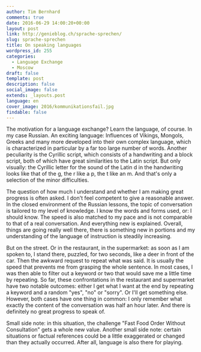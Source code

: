 ```yaml
---
author: Tim Bernhard
comments: true
date: 2016-06-29 14:00:20+00:00
layout: post
link: http://genieblog.ch/sprache-sprechen/
slug: sprache-sprechen
title: On speaking languages
wordpress_id: 255
categories:
  - Language Exchange
  - Moscow
draft: false
template: post
description: false
social_image: false
extends: _layouts.post
language: en
cover_image: 2016/kommunikationsfail.jpg
findable: false
---
```


The motivation for a language exchange? Learn the language, of course.
In my case Russian.
An exciting language: Influences of Vikings, Mongols, Greeks and many more developed into their own complex language, which is characterized in particular by a far too large number of words.
Another peculiarity is the Cyrillic script, which consists of a handwriting and a block script, both of which have great similarities to the Latin script.
But only visually: the Cyrillic letter for the sound of the Latin d in the handwriting looks like that of the g, the r like a p, the t like an m.
And that's only a selection of the minor difficulties.

The question of how much I understand and whether I am making great progress is often asked.
I don't feel competent to give a reasonable answer.
In the closed environment of the Russian lessons, the topic of conversation is tailored to my level of knowledge.
I know the words and forms used, or: I should know.
The speed is also matched to my pace and is not comparable to that of a real conversation.
And everything new is explained.
Overall, things are going really well there, there is something new in portions and my understanding of the language of instruction is steadily increasing.

But on the street.
Or in the restaurant, in the supermarket: as soon as I am spoken to, I stand there, puzzled, for two seconds, like a deer in front of the car.
Then the awkward request to repeat what was said.
It is usually the speed that prevents me from grasping the whole sentence.
In most cases, I was then able to filter out a keyword or two that would save me a little time by repeating.
So far, these confrontations in the restaurant and supermarket have two notable outcomes: either I get what I want at the end by repeating a keyword and a random "yes", "no" or "sorry". Or I'll get something else.
However, both cases have one thing in common: I only remember what exactly the content of the conversation was half an hour later.
And there is definitely no great progress to speak of.

Small side note: in this situation, the challenge "Fast Food Order Without Consultation" gets a whole new value.
Another small side note: certain situations or factual references could be a little exaggerated or changed than they actually occurred.
After all, language is also there for playing.
